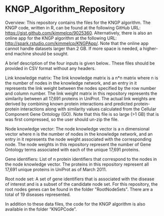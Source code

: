 KNGP_Algorithm_Repository
=========================


Overview: This repository contains the files for the KNGP algorithm. The KNGP code, written in R, can be found at the following GitHub URL: https://gist.github.com/kimmelcp/9025360. Alternatively, there is also an online app for the KNGP algorithm at the following URL: http://spark.rstudio.com/kimmelcp/KNGPApp/. Note that the online app cannot handle datasets larger than 2 GB. If more space is needed, a higher-end machine should be sought.

A brief description of the four inputs is given below.. These files should be provided in CSV format without any headers.

Link knowledge matrix: The link knowledge matrix is a n*n matrix where n is the number of nodes in the knowledge network, and an entry in it represents the link weight between the nodes specified by the row number and column number. The link weight matrix in this repository represents the similarity between all 17,691 proteins in UniProt. The actual link weights are derived by combining known protein interactions and predicted protein-protein interactions along with similarity values calculated from the Cellular Component Gene Ontology (GO). Note that this file is so large (>1 GB) that is was first compressed, so the user should un-zip the file.

Node knowledge vector: The node knowledge vector is a n dimensional vector where n is the number of nodes in the knowledge network, and an entry in it represents the node weight associated with the corresponding node. The node weights in this repository represent the number of Gene Ontology terms associated with each of the unique 17,691 proteins.

Gene identifiers: List of n protein identifiers that correspond to the nodes in the node knowledge vector. The proteins in this repository represent all 17,691 unique proteins in UniProt as of March 2011.

Root node set: A set of gene identifiers that is associated with the disease of interest and is a subset of the candidate node set. For this repository, the root nodes genes can be found in the folder "RootNodeSets". There are a total of 19 diseases represented.

In addition to these data files, the code for the KNGP algorithm is also available in the folder “KNGPCode”.


